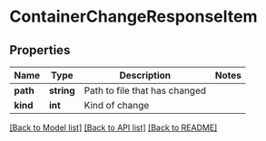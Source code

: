 # ContainerChangeResponseItem

## Properties
Name | Type | Description | Notes
------------ | ------------- | ------------- | -------------
**path** | **string** | Path to file that has changed | 
**kind** | **int** | Kind of change | 

[[Back to Model list]](../../README.md#documentation-for-models) [[Back to API list]](../../README.md#documentation-for-api-endpoints) [[Back to README]](../../README.md)

